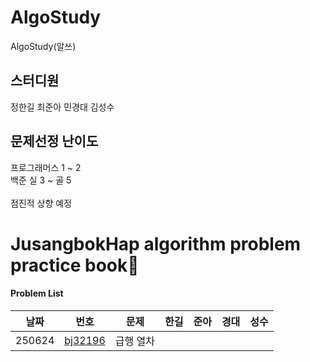 # AlgoStudy
AlgoStudy(알쓰) 

## 스터디원 
정한길 최준아 민경대 김성수

## 문제선정 난이도
프로그래머스 1 ~ 2
<br>
백준 실 3 ~ 골 5 
<br>
<br>
점진적 상향 예정

# JusangbokHap algorithm problem practice book📝



#### Problem List
|날짜|번호|문제|한길|준아|경대|성수|
|---|---|---|---|---|---|---|
|250624|[bj32196](https://www.acmicpc.net/problem/32196)|급행 열차||||
